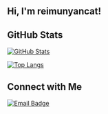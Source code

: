 ## Hi, I'm reimunyancat!




## GitHub Stats
<!-- GitHub-readme-stats 카드 (reimunyancat을 자신의 GitHub 아이디로 변경) -->
[![GitHub Stats](https://github-readme-stats.vercel.app/api?username=reimunyancat&show_icons=true&theme=radical)](https://github.com/reimunyancat)

<!-- Top Languages 카드 -->
[![Top Langs](https://github-readme-stats.vercel.app/api/top-langs/?username=reimunyancat&theme=radical&layout=compact)](https://github.com/reimunyancat)



## Connect with Me
[![Email Badge](https://img.shields.io/badge/-Email-D14836?style=flat-square&logo=gmail&logoColor=white)](mailto:lasco647@gmail.com)
<!--
**reimunyancat/reimunyancat** is a ✨ _special_ ✨ repository because its `README.md` (this file) appears on your GitHub profile.

Here are some ideas to get you started:

- 🔭 I’m currently working on ...
- 🌱 I’m currently learning ...
- 👯 I’m looking to collaborate on ...
- 🤔 I’m looking for help with ...
- 💬 Ask me about ...
- 📫 How to reach me: ...
- 😄 Pronouns: ...
- ⚡ Fun fact: ...
-->
